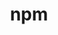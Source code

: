 ---
title: "npm"
layout: cache
categories: [package, develop-2024-01-07]
meta: {"versions": ["9.3.1"], "compilers": ["gcc@=7.5.0"], "oss": ["ubuntu18.04"], "platforms": ["linux"], "targets": ["x86_64_v3"], "stacks": ["developer-tools", "root"], "num_specs": 1, "num_specs_by_stack": {"developer-tools": 1, "root": 1}}
spec_details: [{"hash": "56b2f6eb2li5xqxdshgkjwhucctkn7ax", "compiler": "gcc@=7.5.0", "versions": ["9.3.1"], "os": "ubuntu18.04", "platform": "linux", "target": "x86_64_v3", "variants": ["build_system=generic"], "stacks": ["developer-tools", "root"], "size": "-", "tarball": "https://binaries.spack.io/develop-2024-01-07/build_cache/linux-ubuntu18.04-x86_64_v3/gcc-7.5.0/npm-9.3.1/linux-ubuntu18.04-x86_64_v3-gcc-7.5.0-npm-9.3.1-56b2f6eb2li5xqxdshgkjwhucctkn7ax.spack"}]
---